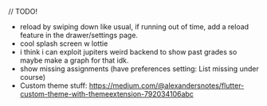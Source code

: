 // TODO!
- reload by swiping down like usual, if running out of time, add a reload feature in the drawer/settings page.
- cool splash screen w lottie
- i think i can exploit jupiters weird backend to show past grades so maybe make a graph for that idk.
- show missing assignments (have preferences setting: List missing under course)
- Custom theme stuff: https://medium.com/@alexandersnotes/flutter-custom-theme-with-themeextension-792034106abc